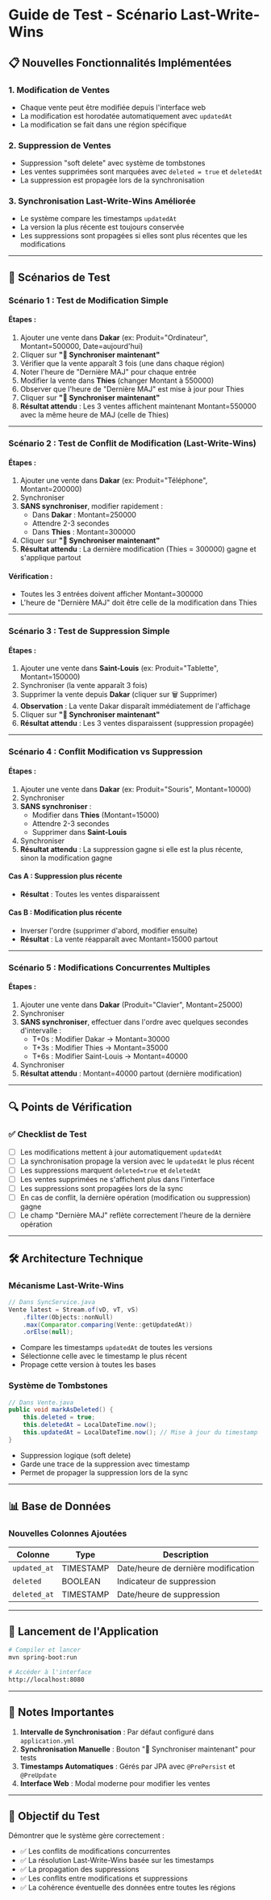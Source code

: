 # Guide de Test - Scénario Last-Write-Wins

## 📋 Nouvelles Fonctionnalités Implémentées

### 1. **Modification de Ventes**
- Chaque vente peut être modifiée depuis l'interface web
- La modification est horodatée automatiquement avec `updatedAt`
- La modification se fait dans une région spécifique

### 2. **Suppression de Ventes**
- Suppression "soft delete" avec système de tombstones
- Les ventes supprimées sont marquées avec `deleted = true` et `deletedAt`
- La suppression est propagée lors de la synchronisation

### 3. **Synchronisation Last-Write-Wins Améliorée**
- Le système compare les timestamps `updatedAt`
- La version la plus récente est toujours conservée
- Les suppressions sont propagées si elles sont plus récentes que les modifications

---

## 🧪 Scénarios de Test

### **Scénario 1 : Test de Modification Simple**

#### Étapes :
1. Ajouter une vente dans **Dakar** (ex: Produit="Ordinateur", Montant=500000, Date=aujourd'hui)
2. Cliquer sur **"🔄 Synchroniser maintenant"**
3. Vérifier que la vente apparaît 3 fois (une dans chaque région)
4. Noter l'heure de "Dernière MAJ" pour chaque entrée
5. Modifier la vente dans **Thies** (changer Montant à 550000)
6. Observer que l'heure de "Dernière MAJ" est mise à jour pour Thies
7. Cliquer sur **"🔄 Synchroniser maintenant"**
8. **Résultat attendu** : Les 3 ventes affichent maintenant Montant=550000 avec la même heure de MAJ (celle de Thies)

---

### **Scénario 2 : Test de Conflit de Modification (Last-Write-Wins)**

#### Étapes :
1. Ajouter une vente dans **Dakar** (ex: Produit="Téléphone", Montant=200000)
2. Synchroniser
3. **SANS synchroniser**, modifier rapidement :
   - Dans **Dakar** : Montant=250000
   - Attendre 2-3 secondes
   - Dans **Thies** : Montant=300000
4. Cliquer sur **"🔄 Synchroniser maintenant"**
5. **Résultat attendu** : La dernière modification (Thies = 300000) gagne et s'applique partout

#### Vérification :
- Toutes les 3 entrées doivent afficher Montant=300000
- L'heure de "Dernière MAJ" doit être celle de la modification dans Thies

---

### **Scénario 3 : Test de Suppression Simple**

#### Étapes :
1. Ajouter une vente dans **Saint-Louis** (ex: Produit="Tablette", Montant=150000)
2. Synchroniser (la vente apparaît 3 fois)
3. Supprimer la vente depuis **Dakar** (cliquer sur 🗑️ Supprimer)
4. **Observation** : La vente Dakar disparaît immédiatement de l'affichage
5. Cliquer sur **"🔄 Synchroniser maintenant"**
6. **Résultat attendu** : Les 3 ventes disparaissent (suppression propagée)

---

### **Scénario 4 : Conflit Modification vs Suppression**

#### Étapes :
1. Ajouter une vente dans **Dakar** (ex: Produit="Souris", Montant=10000)
2. Synchroniser
3. **SANS synchroniser** :
   - Modifier dans **Thies** (Montant=15000)
   - Attendre 2-3 secondes
   - Supprimer dans **Saint-Louis**
4. Synchroniser
5. **Résultat attendu** : La suppression gagne si elle est la plus récente, sinon la modification gagne

#### Cas A : Suppression plus récente
- **Résultat** : Toutes les ventes disparaissent

#### Cas B : Modification plus récente
- Inverser l'ordre (supprimer d'abord, modifier ensuite)
- **Résultat** : La vente réapparaît avec Montant=15000 partout

---

### **Scénario 5 : Modifications Concurrentes Multiples**

#### Étapes :
1. Ajouter une vente dans **Dakar** (Produit="Clavier", Montant=25000)
2. Synchroniser
3. **SANS synchroniser**, effectuer dans l'ordre avec quelques secondes d'intervalle :
   - T+0s : Modifier Dakar → Montant=30000
   - T+3s : Modifier Thies → Montant=35000
   - T+6s : Modifier Saint-Louis → Montant=40000
4. Synchroniser
5. **Résultat attendu** : Montant=40000 partout (dernière modification)

---

## 🔍 Points de Vérification

### ✅ Checklist de Test

- [ ] Les modifications mettent à jour automatiquement `updatedAt`
- [ ] La synchronisation propage la version avec le `updatedAt` le plus récent
- [ ] Les suppressions marquent `deleted=true` et `deletedAt`
- [ ] Les ventes supprimées ne s'affichent plus dans l'interface
- [ ] Les suppressions sont propagées lors de la sync
- [ ] En cas de conflit, la dernière opération (modification ou suppression) gagne
- [ ] Le champ "Dernière MAJ" reflète correctement l'heure de la dernière opération

---

## 🛠️ Architecture Technique

### Mécanisme Last-Write-Wins

```java
// Dans SyncService.java
Vente latest = Stream.of(vD, vT, vS)
    .filter(Objects::nonNull)
    .max(Comparator.comparing(Vente::getUpdatedAt))
    .orElse(null);
```

- Compare les timestamps `updatedAt` de toutes les versions
- Sélectionne celle avec le timestamp le plus récent
- Propage cette version à toutes les bases

### Système de Tombstones

```java
// Dans Vente.java
public void markAsDeleted() {
    this.deleted = true;
    this.deletedAt = LocalDateTime.now();
    this.updatedAt = LocalDateTime.now(); // Mise à jour du timestamp
}
```

- Suppression logique (soft delete)
- Garde une trace de la suppression avec timestamp
- Permet de propager la suppression lors de la sync

---

## 📊 Base de Données

### Nouvelles Colonnes Ajoutées

| Colonne      | Type          | Description                           |
|--------------|---------------|---------------------------------------|
| `updated_at` | TIMESTAMP     | Date/heure de dernière modification  |
| `deleted`    | BOOLEAN       | Indicateur de suppression             |
| `deleted_at` | TIMESTAMP     | Date/heure de suppression             |

---

## 🚀 Lancement de l'Application

```bash
# Compiler et lancer
mvn spring-boot:run

# Accéder à l'interface
http://localhost:8080
```

---

## 📝 Notes Importantes

1. **Intervalle de Synchronisation** : Par défaut configuré dans `application.yml`
2. **Synchronisation Manuelle** : Bouton "🔄 Synchroniser maintenant" pour tests
3. **Timestamps Automatiques** : Gérés par JPA avec `@PrePersist` et `@PreUpdate`
4. **Interface Web** : Modal moderne pour modifier les ventes

---

## 🎯 Objectif du Test

Démontrer que le système gère correctement :
- ✅ Les conflits de modifications concurrentes
- ✅ La résolution Last-Write-Wins basée sur les timestamps
- ✅ La propagation des suppressions
- ✅ Les conflits entre modifications et suppressions
- ✅ La cohérence éventuelle des données entre toutes les régions

